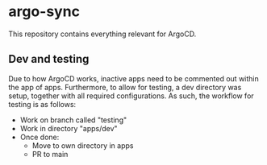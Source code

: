 # argo-sync

This repository contains everything relevant for ArgoCD.

## Dev and testing

Due to how ArgoCD works, inactive apps need to be commented out within the app of apps. Furthermore, to allow for testing, a dev directory was setup, together with all required configurations. As such, the workflow for testing is as follows:

- Work on branch called "testing"
- Work in directory "apps/dev"
- Once done:
    - Move to own directory in apps
    - PR to main
